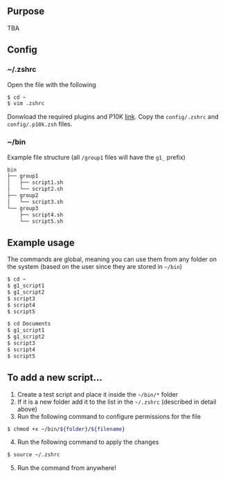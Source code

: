 ## Purpose

TBA

## Config

### ~/.zshrc

Open the file with the following

```sh
$ cd ~
$ vim .zshrc
```

Donwload the required plugins and P10K [link](https://www.josean.com/posts/terminal-setup).
Copy the `config/.zshrc` and `config/.p10k.zsh` files.

### ~/bin

Example file structure (all `/group1` files will have the `g1_` prefix)

```sh
bin
├── group1
│   ├── script1.sh
│   └── script2.sh
├── group2
│   └── script3.sh
└── group3
    ├── script4.sh
    └── script5.sh
```

## Example usage

The commands are global, meaning you can use them from any folder on the system (based on the user since they are stored in `~/bin`)

```sh
$ cd ~
$ g1_script1
$ g1_script2
$ script3
$ script4
$ script5

$ cd Documents
$ g1_script1
$ g1_script2
$ script3
$ script4
$ script5
```

## To add a new script...

1. Create a test script and place it inside the `~/bin/*` folder
2. If it is a new folder add it to the list in the `~/.zshrc` (described in detail above)
3. Run the following command to configure permissions for the file

```sh
$ chmod +x ~/bin/${folder}/${filename}
```

4. Run the following command to apply the changes

```sh
$ source ~/.zshrc
```

5. Run the command from anywhere!
